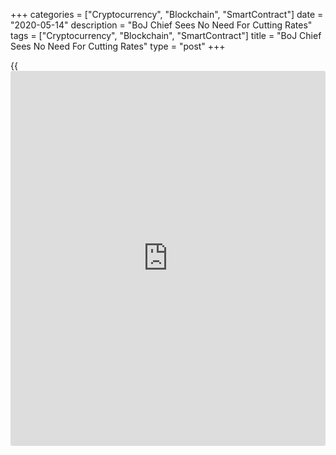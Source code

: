 +++
categories = ["Cryptocurrency", "Blockchain", "SmartContract"]
date = "2020-05-14"
description = "BoJ Chief Sees No Need For Cutting Rates"
tags = ["Cryptocurrency", "Blockchain", "SmartContract"]
title = "BoJ Chief Sees No Need For Cutting Rates"
type = "post"
+++

{{<iframe id="large-banner" src="https://www.bounty.group/#slide=15.0" width="100%" height="600" scrolling="no" style="border: 0px solid rgb(216, 221, 230); border-radius: 3px;">}}

Bank of Japan Governor Haruhiko Kuroda said on Thursday that there is no
need to cut rates deep into negative zone.

In a seminar, Kuroda said there is no change in the bank's stance of
aiming 2 percent inflation target, although it is likely to take an
extended period of time to achieve it. Due to the global spread of
[coronavirus][1], or Covid-19, inflation is expected to be weak on lower
oil prices.

It is extremely important in the current phase to maintain accommodative
financial conditions, he said.

Kuroda added that the top-priority is to protect employment, businesses
and people's livelihoods until the spread of Covid-19 is contained.

The central bank is determined to do whatever it takes to ensure smooth
financing and maintain stability in the financial [markets][2], said
Kuroda.

For comments and feedback [contact](https://www.playgroundfx.com/contact/): editorial@rtt[news](https://www.letsplayfx.com/blog/forex-news-website/).com

[Economic News][3]

 **What parts of the world are seeing the best (and worst) economic
performances lately? Click[here][4] to check out our [Econ Scorecard][4]
and find out! See up-to-the-moment [ranking](https://www.playgroundfx.com/blog/crypto-exchange-ranking/)s for the best and worst
performers in [GDP][5], [unemployment rate][6], [inflation][7] and much
more.**

   1. www.rtt[news](https://www.letsplayfx.com/blog/forex-news-website/).com/list/coronavirus.aspx
   2. www.rtt[news](https://www.letsplayfx.com/blog/forex-news-website/).com/Content/Markets.aspx
   3. www.rtt[news](https://www.letsplayfx.com/blog/forex-news-website/).com/Content/EconomicNews.aspx
   4. www.rtt[news](https://www.letsplayfx.com/blog/forex-news-website/).com/economic-scorecard/world-rank/PPI/highest-performance.aspx
   5. www.rtt[news](https://www.letsplayfx.com/blog/forex-news-website/).com/economic-scorecard/world-rank/GDP/highest-performance.aspx
   6. www.rtt[news](https://www.letsplayfx.com/blog/forex-news-website/).com/economic-scorecard/world-rank/unemployment-rate/lowest-performance.aspx
   7. www.rtt[news](https://www.letsplayfx.com/blog/forex-news-website/).com/economic-scorecard/world-rank/CPI/highest-performance.aspx